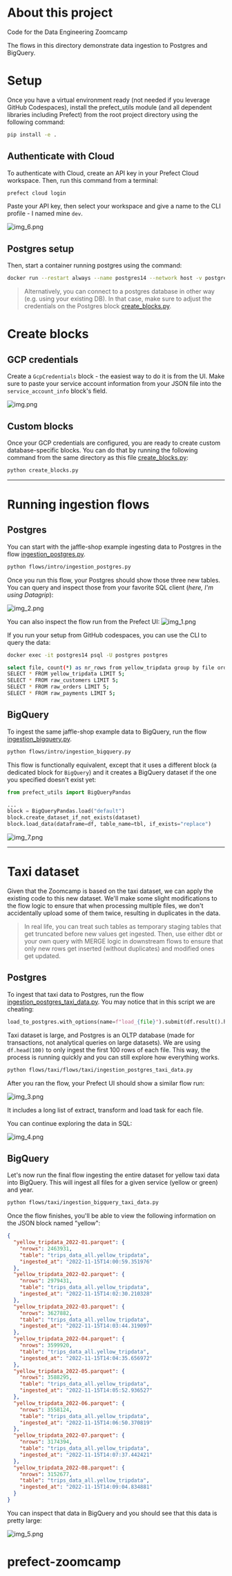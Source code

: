 # About this project

Code for the Data Engineering Zoomcamp

The flows in this directory demonstrate data ingestion to Postgres and BigQuery.

# Setup

Once you have a virtual environment ready (not needed if you leverage GitHub Codespaces), install the prefect_utils module (and all dependent libraries including Prefect) from the root project directory using the following command:

```bash
pip install -e .
```

## Authenticate with Cloud

To authenticate with Cloud, create an API key in your Prefect Cloud workspace. Then, run this command from a terminal:

```bash
prefect cloud login
```

Paste your API key, then select your workspace and give a name to the CLI profile - I named mine `dev`.

![img_6.png](images/img_6.png)


## Postgres setup
Then, start a container running postgres using the command:

```bash
docker run --restart always --name postgres14 --network host -v postgres_data:/var/lib/postgresql/data -p 5432:5432 -d -e POSTGRES_PASSWORD=postgres postgres:14
```

> Alternatively, you can connect to a postgres database in other way (e.g. using your existing DB). In that case, make sure to adjust the credentials on the Postgres block [create_blocks.py](create_blocks.py).


# Create blocks

## GCP credentials

Create a `GcpCredentials` block - the easiest way to do it is from the UI. Make sure to paste your service account information from your JSON file into the `service_account_info` block's field.

![img.png](images/img.png)

## Custom blocks

Once your GCP credentials are configured, you are ready to create custom database-specific blocks. You can do that by running the following command from the same directory as this file [create_blocks.py](create_blocks.py):

```bash
python create_blocks.py 
```

---

# Running ingestion flows

## Postgres

You can start with the jaffle-shop example ingesting data to Postgres in the flow [ingestion_postgres.py](flows/intro/ingestion_postgres.py).

```bash
python flows/intro/ingestion_postgres.py
```

Once you run this flow, your Postgres should show those three new tables. You can query and inspect those from your favorite SQL client (*here, I'm using Datagrip*):

![img_2.png](images/img_2.png)

You can also inspect the flow run from the Prefect UI:
![img_1.png](images/img_1.png)

If you run your setup from GitHub codespaces, you can use the CLI to query the data:
```bash
docker exec -it postgres14 psql -U postgres postgres 

select file, count(*) as nr_rows from yellow_tripdata group by file order by file;
SELECT * FROM yellow_tripdata LIMIT 5;
SELECT * FROM raw_customers LIMIT 5;
SELECT * FROM raw_orders LIMIT 5;
SELECT * FROM raw_payments LIMIT 5;
```


## BigQuery

To ingest the same jaffle-shop example data to BigQuery, run the flow [ingestion_bigquery.py](flows/intro/ingestion_bigquery.py). 

```bash
python flows/intro/ingestion_bigquery.py
```

This flow is functionally equivalent, except that it uses a different block (a dedicated block for `BigQuery`) and it creates a BigQuery dataset if the one you specified doesn't exist yet:

```python
from prefect_utils import BigQueryPandas

...
block = BigQueryPandas.load("default")
block.create_dataset_if_not_exists(dataset)
block.load_data(dataframe=df, table_name=tbl, if_exists="replace")
```

![img_7.png](images/img_7.png)

---
# Taxi dataset

Given that the Zoomcamp is based on the taxi dataset, we can apply the existing code to this new dataset. We'll make some slight modifications to the flow logic to ensure that when processing multiple files, we don't accidentally upload some of them twice, resulting in duplicates in the data.

> In real life, you can treat such tables as temporary staging tables that get truncated before new values get ingested. Then, use either dbt or your own query with MERGE logic in downstream flows to ensure that only new rows get inserted (without duplicates) and modified ones get updated.

## Postgres

To ingest that taxi data to Postgres, run the flow [ingestion_postgres_taxi_data.py](flows/taxi/ingestion_postgres_taxi_data.py). You may notice that in this script we are cheating:

```python
load_to_postgres.with_options(name=f"load_{file}").submit(df.result().head(100), table, if_exists)
```

Taxi dataset is large, and Postgres is an OLTP database (made for transactions, not analytical queries on large datasets). We are using `df.head(100)` to only ingest the first 100 rows of each file. This way, the process is running quickly and you can still explore how everything works.


```bash
python flows/taxi/flows/taxi/ingestion_postgres_taxi_data.py
```


After you ran the flow, your Prefect UI should show a similar flow run:

![img_3.png](images/img_3.png)

It includes a long list of extract, transform and load task for each file.

You can continue exploring the data in SQL:

![img_4.png](images/img_4.png)

## BigQuery

Let's now run the final flow ingesting the entire dataset for yellow taxi data into BigQuery. This will ingest all files for a given service (yellow or green) and year.

```bash
python flows/taxi/ingestion_bigquery_taxi_data.py
```


Once the flow finishes, you'll be able to view the following information on the JSON block named "yellow":

```json
{
  "yellow_tripdata_2022-01.parquet": {
    "nrows": 2463931,
    "table": "trips_data_all.yellow_tripdata",
    "ingested_at": "2022-11-15T14:00:59.351976"
  },
  "yellow_tripdata_2022-02.parquet": {
    "nrows": 2979431,
    "table": "trips_data_all.yellow_tripdata",
    "ingested_at": "2022-11-15T14:02:30.210328"
  },
  "yellow_tripdata_2022-03.parquet": {
    "nrows": 3627882,
    "table": "trips_data_all.yellow_tripdata",
    "ingested_at": "2022-11-15T14:03:44.319097"
  },
  "yellow_tripdata_2022-04.parquet": {
    "nrows": 3599920,
    "table": "trips_data_all.yellow_tripdata",
    "ingested_at": "2022-11-15T14:04:35.656972"
  },
  "yellow_tripdata_2022-05.parquet": {
    "nrows": 3588295,
    "table": "trips_data_all.yellow_tripdata",
    "ingested_at": "2022-11-15T14:05:52.936527"
  },
  "yellow_tripdata_2022-06.parquet": {
    "nrows": 3558124,
    "table": "trips_data_all.yellow_tripdata",
    "ingested_at": "2022-11-15T14:06:50.370819"
  },
  "yellow_tripdata_2022-07.parquet": {
    "nrows": 3174394,
    "table": "trips_data_all.yellow_tripdata",
    "ingested_at": "2022-11-15T14:07:37.442421"
  },
  "yellow_tripdata_2022-08.parquet": {
    "nrows": 3152677,
    "table": "trips_data_all.yellow_tripdata",
    "ingested_at": "2022-11-15T14:09:04.834881"
  }
}
```

You can inspect that data in BigQuery and you should see that this data is pretty large:

![img_5.png](images/img_5.png)

# prefect-zoomcamp
